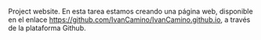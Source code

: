 Project website. En esta tarea estamos creando una página web, disponible en el enlace https://github.com/IvanCamino/IvanCamino.github.io, a través de la plataforma Github.
